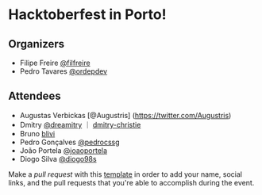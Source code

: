 # Hacktoberfest in Porto!

## Organizers
* Filipe Freire [@filfreire](https://twitter.com/filrfreire)
* Pedro Tavares [@ordepdev](https://twitter.com/ordepdev)

## Attendees

* Augustas Verbickas [@Augustris] (https://twitter.com/Augustris)
* Dmitry  [@dreamitry](https://twitter.com/dreamitry) ｜ [dmitry-christie](https://github.com/dmitry-christie)
* Bruno [blivi](https://github.com/blivi)
* Pedro Gonçalves [@pedrocssg](https://github.com/Pedrocssg)
* João Portela [@joaoportela](https://github.com/joaoportela)
* Diogo Silva [@diogo98s](https://twitter.com/diogo98s)

Make a *pull request* with this [template](https://github.com/HacktoberfestOPO/2017/blob/master/template.md)
in order to add your name, social links, and the pull requests that you're able to accomplish during the event.
